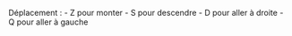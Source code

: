 Déplacement : - Z pour monter
              - S pour descendre
              - D pour aller à droite
              - Q pour aller à gauche

